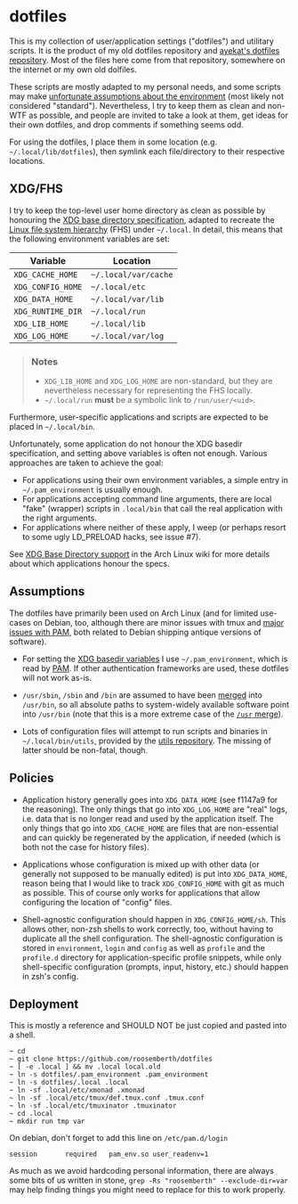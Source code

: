 dotfiles
========

This is my collection of user/application settings ("dotfiles") and utilitary
scripts. It is the product of my old dotfiles repository and [ayekat's dotfiles
repository](https://github.com/ayekat/dotfiles). Most of the files here come
from that repository, somewhere on the internet or my own old dolfiles.

These scripts are mostly adapted to my personal needs, and some scripts may make
[unfortunate assumptions about the environment](#assumptions) (most likely not
considered "standard"). Nevertheless, I try to keep them as clean and non-WTF as
possible, and people are invited to take a look at them, get ideas for their own
dotfiles, and drop comments if something seems odd.

For using the dotfiles, I place them in some location (e.g.
`~/.local/lib/dotfiles`), then symlink each file/directory to their respective
locations.


XDG/FHS
-------

I try to keep the top-level user home directory as clean as possible by
honouring the [XDG base directory
specification](https://specifications.freedesktop.org/basedir-spec/latest/index.html),
adapted to recreate the [Linux file system
hierarchy](http://linux.die.net/man/7/hier) (FHS) under `~/.local`. In detail,
this means that the following environment variables are set:

| Variable          | Location             |
| ----------------- | -------------------- |
| `XDG_CACHE_HOME`  | `~/.local/var/cache` |
| `XDG_CONFIG_HOME` | `~/.local/etc`       |
| `XDG_DATA_HOME`   | `~/.local/var/lib`   |
| `XDG_RUNTIME_DIR` | `~/.local/run`       |
| `XDG_LIB_HOME`    | `~/.local/lib`       |
| `XDG_LOG_HOME`    | `~/.local/var/log`   |

> ### Notes
> * `XDG_LIB_HOME` and `XDG_LOG_HOME` are non-standard, but they are
>   nevertheless necessary for representing the FHS locally.
> * `~/.local/run` **must** be a symbolic link to `/run/user/<uid>`.

Furthermore, user-specific applications and scripts are expected to be placed in
`~/.local/bin`.

Unfortunately, some application do not honour the XDG basedir specification, and
setting above variables is often not enough. Various approaches are taken to
achieve the goal:

* For applications using their own environment variables, a simple entry in
  `~/.pam_environment` is usually enough.
* For applications accepting command line arguments, there are local "fake"
  (wrapper) scripts in `.local/bin` that call the real application with the
  right arguments.
* For applications where neither of these apply, I weep (or perhaps resort to
  some ugly LD\_PRELOAD hacks, see issue #7).

See [XDG Base Directory
support](https://wiki.archlinux.org/index.php/XDG_Base_Directory_support) in the
Arch Linux wiki for more details about which applications honour the specs.


Assumptions
-----------

The dotfiles have primarily been used on Arch Linux (and for limited use-cases
on Debian, too, although there are minor issues with tmux and [major issues with
PAM](https://github.com/ayekat/dotfiles/issues/8), both related to Debian
shipping antique versions of software).

* For setting the [XDG basedir variables](#xdgfhs) I use `~/.pam_environment`,
  which is read by [PAM](https://wiki.archlinux.org/index.php/PAM). If other
  authentication frameworks are used, these dotfiles will not work as-is.

* `/usr/sbin`, `/sbin` and `/bin` are assumed to have been
  [merged](https://www.archlinux.org/news/binaries-move-to-usrbin-requiring-update-intervention/)
  into `/usr/bin`, so all absolute paths to system-widely available software
  point into `/usr/bin` (note that this is a more extreme case of the [`/usr`
  merge](https://www.freedesktop.org/wiki/Software/systemd/TheCaseForTheUsrMerge/)).

* Lots of configuration files will attempt to run scripts and binaries in
  `~/.local/bin/utils`, provided by the [utils
  repository](https://github.com/ayekat/utils). The missing of latter should be
  non-fatal, though.


Policies
--------

* Application history generally goes into `XDG_DATA_HOME` (see f1147a9 for the
  reasoning). The only things that go into `XDG_LOG_HOME` are "real" logs, i.e.
  data that is no longer read and used by the application itself. The only
  things that go into `XDG_CACHE_HOME` are files that are non-essential and can
  quickly be regenerated by the application, if needed (which is both not the
  case for history files).

* Applications whose configuration is mixed up with other data (or generally not
  supposed to be manually edited) is put into `XDG_DATA_HOME`, reason being that
  I would like to track `XDG_CONFIG_HOME` with git as much as possible. This of
  course only works for applications that allow configuring the location of
  "config" files.

* Shell-agnostic configuration should happen in `XDG_CONFIG_HOME/sh`. This
  allows other, non-zsh shells to work correctly, too, without having to
  duplicate all the shell configuration. The shell-agnostic configuration is
  stored in `environment`, `login` and `config` as well as `profile` and the
  `profile.d` directory for application-specific profile snippets, while only
  shell-specific configuration (prompts, input, history, etc.) should happen in
  zsh's config.


Deployment
--------

This is mostly a reference and SHOULD NOT be just copied and pasted into a shell.
```
~ cd
~ git clone https://github.com/roosemberth/dotfiles
~ [ -e .local ] && mv .local local.old
~ ln -s dotfiles/.pam_environment .pam_environment
~ ln -s dotfiles/.local .local
~ ln -sf .local/etc/xmonad .xmonad
~ ln -sf .local/etc/tmux/def.tmux.conf .tmux.conf
~ ln -sf .local/etc/tmuxinator .tmuxinator
~ cd .local
~ mkdir run tmp var
```
On debian, don't forget to add this line on `/etc/pam.d/login`
```
session       required   pam_env.so user_readenv=1
```
As much as we avoid hardcoding personal information, there are always some bits
of us written in stone, `grep -Rs "roosemberth" --exclude-dir=var` may help
finding things you might need to replace for this to work properly.

